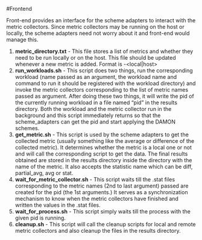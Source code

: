 #Frontend

Front-end provides an interface for the scheme adapters to interact with the metric collectors. Since metric collectors may be running on the host or locally, the scheme adapters need not worry about it and front-end would manage this.

1. **metric_directory.txt** - This file stores a list of metrics and whether they need to be run locally or on the host. This file should be updated whenever a new metric is added. Format is <metric-name>-<local|host>
2. **run_workloads.sh** - This script does two things, run the corresponding workload (name passed as an argument, the workload name and command to run it should be registered with the workload directory) and invoke the metric collectors corresponding to the list of metric names passed as argument. After doing these two things, it will write the pid of the currently running workload in a file named “pid” in the results directory. Both the workload and the metric collector run in the background and this script immediately returns so that the scheme_adapters can get the pid and start applying the DAMON schemes.
3. **get_metric.sh** - This script is used by the scheme adapters to get the collected metric (usually something like the average or difference of the collected metric). It determines whether the metric is a local one or not and will call the corresponding script to get the data. The final results obtained are stored in the results directory inside the directory with the name of the metric. It also accepts the statistic name which can be diff, partial_avg, avg or stat.
4. **wait_for_metric_collector.sh** - This script waits till the .stat files corresponding to the metric names (2nd to last argument) passed are created for the pid (the 1st arguments.) It serves as a synchronization mechanism to know when the metric collectors have finished and written the values in the .stat files.
5. **wait_for_process.sh** - This script simply waits till the process with the given pid is running.
6. **cleanup.sh** - This script will call the cleanup scripts for local and remote metric collectors and also cleanup the files in the results directory.


